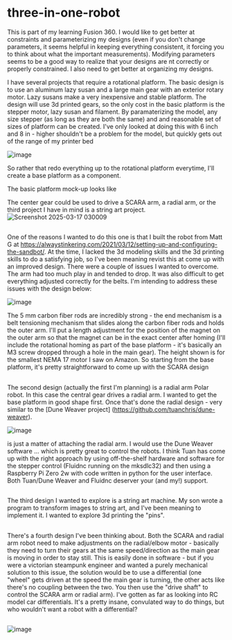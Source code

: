 # three-in-one-robot

This is part of my learning Fusion 360.  I would like to get better at constraints and parameterizing my designs (even if you don't change parameters, it seems helpful in keeping everything consistent, it forcing you to think about what the important measurements).    Modifying parameters seems to be a good way to realize that your designs are nt correctly or properly constrained.   I also need to get better at organizing my designs.

I have several projects that require a rotational platform.   The basic design is to use an aluminum lazy susan and a large main gear with an exterior rotary motor.   Lazy susans make
a very inexpensive and stable platform.   The design will use 3d printed gears, so the only cost in the basic platform is the stepper motor, lazy susan and filament.  By paramaterizing 
the model, any size stepper (as long as they are both the same) and and reasonable set of sizes of platform can be created.  I've only looked at doing this with 6 inch and 8 in - higher
shouldn't be a problem for the model, but quickly gets out of the range of my printer bed

 ![image](https://github.com/user-attachments/assets/7151c1f4-726e-4994-b89f-1011a3320ff9)

 So rather that redo everything up to the rotational platform everytime, I'll create a base platform as a component.
 
 The basic platform mock-up looks like


The center gear could be used to drive a SCARA arm, a radial arm, or the third project I have in mind is a string art project.
![Screenshot 2025-03-17 030009](https://github.com/user-attachments/assets/b0413ac4-e037-4e04-8d18-cb22f687676a)

##
One of the reasons I wanted to do this one is that I built the robot from Matt G at https://alwaystinkering.com/2021/03/12/setting-up-and-configuring-the-sandbot/.   At the time, I 
lacked the 3d modeling skills and the 3d printing skills to do a satisfying job, so I've been meaning revist this at come up with an improved design.   There were a couple of 
issues I wanted to overcome.   The arm had too much play in and tended to drop.  It was also difficult to get everything adjusted correctly for the belts.   I'm intending to address these
issues with the design below:

![image](https://github.com/user-attachments/assets/7c24c6e4-ea0a-4da1-af87-2058fd109eb3)

The 5 mm carbon fiber rods are incredibly strong - the end mechanism is a belt tensioning mechanism that slides along the carbon fiber rods and holds the outer arm.   I'll put a 
length adjustment for the position of the magnet on the outer arm so that the magnet can be in the exact center after homing (I'll include the rotational homing as part of the 
base platform - it's basically an M3 screw dropped through a hole in the main gear).   The height shown is for the smallest NEMA 17 motor I saw on Amazon.  So starting from the base platform, it's pretty straightforward to come up with the SCARA design

## 
The second design (actually the first I'm planning) is a radial arm Polar robot.    In this case the central gear drives a radial arm.  I wanted to get the base platform in good shape first.   Once that's done the radial design - very similar to the [Dune Weaver project] (https://github.com/tuanchris/dune-weaver).

![image](https://github.com/user-attachments/assets/9a00e299-d5dc-4667-90a2-b11da11c8dfb)

is just a matter of attaching the radial arm.   I would use the Dune Weaver software ... which is pretty great to control the robots.   I think Tuan has come up with the right approach by using off-the-shelf hardware and software for the stepper control (Fluidnc running on the mksdlc32) and then using a Raspberry Pi Zero 2w with code written in python for the user interface.  Both Tuan/Dune Weaver and Fluidnc deserver your (and my!) support.
##
The third design I wanted to explore is a string art machine.   My son wrote a program to transform images to string art, and I've been meaning to implement it.   I wanted to explore 3d printing the "pins".

##
There's a fourth design I've been thinking about.  Both the SCARA and radial arm robot need to make adjustments on the radial/elbow motor - basically they need to turn their gears at the same speed/direction as the main gear is moving in order to stay still.   This is easily done in software - but if you were a victorian steampunk engineer and wanted a purely mechanical solution to this issue, the solution would be to use a differential (one "wheel" gets driven at the speed the main gear is turning, the other acts like there's no coupling between the two.   You then use the "drive shaft" to control the SCARA arm or radial arm).   I've gotten as far as looking into RC model car differentials.   It's a pretty insane, convulated way to do things, but who wouldn't want a robot with a differential?
##
![image](https://github.com/user-attachments/assets/722deff9-4102-434f-8175-697cf08c401c)


